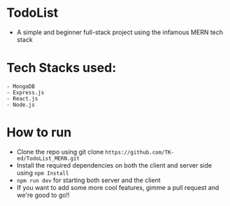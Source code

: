 # TodoList

- A simple and beginner full-stack project using the infamous MERN tech stack

# Tech Stacks used:
```
- MongoDB
- Express.js
- React.js
- Node.js
```

# How to run
- Clone the repo using git clone ```https://github.com/TK-ed/TodoList_MERN.git```
- Install the required dependencies on both the client and server side using ```npm Install```
- ```npm run dev``` for starting both server and the client
- If you want to add some more cool features, gimme a pull request and we're good to go!!
